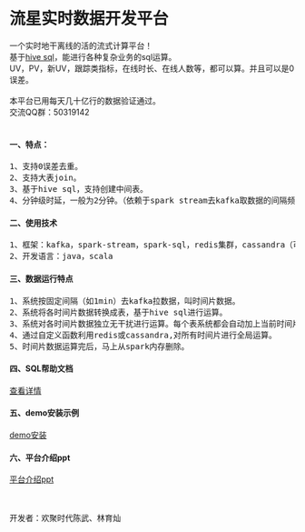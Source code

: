 流星实时数据开发平台
===================

一个实时地干离线的活的流式计算平台！<br />
基于[hive sql](https://cwiki.apache.org/confluence/display/Hive/LanguageManual)，能进行各种复杂业务的sql运算。<br />
UV，PV，新UV，跟踪类指标，在线时长、在线人数等，都可以算。并且可以是0误差。<br /><br />
本平台已用每天几十亿行的数据验证通过。<br />
交流QQ群：50319142<br /><br />


#### 一、特点：
<pre>
1、支持0误差去重。
2、支持大表join。
3、基于hive sql，支持创建中间表。
4、分钟级时延，一般为2分钟。（依赖于spark stream去kafka取数据的间隔频次）
</pre>

#### 二、使用技术
<pre>
1、框架：kafka，spark-stream，spark-sql，redis集群，cassandra（可选），mysql
2、开发语言：java，scala
</pre>

#### 三、数据运行特点
<pre>
1、系统按固定间隔（如1min）去kafka拉数据，叫时间片数据。
2、系统将各时间片数据转换成表，基于hive sql进行运算。
3、系统对各时间片数据独立无干扰进行运算。每个表系统都会自动加上当前时间片的uuid。
4、通过自定义函数利用redis或cassandra,对所有时间片进行全局运算。
5、时间片数据运算完后，马上从spark内存删除。
</pre>

#### 四、SQL帮助文档
[查看详情](https://github.com/meteorchenwu/meteor/blob/master/SQL.md)

#### 五、demo安装示例
[demo安装](https://github.com/meteorchenwu/meteor/blob/master/INSTALL.md)

#### 六、平台介绍ppt
[平台介绍ppt](https://github.com/meteorchenwu/meteor/tree/master/doc/ppt/流星实时开发平台介绍.pptx)

<br/><br/>
开发者：欢聚时代陈武、林育灿

